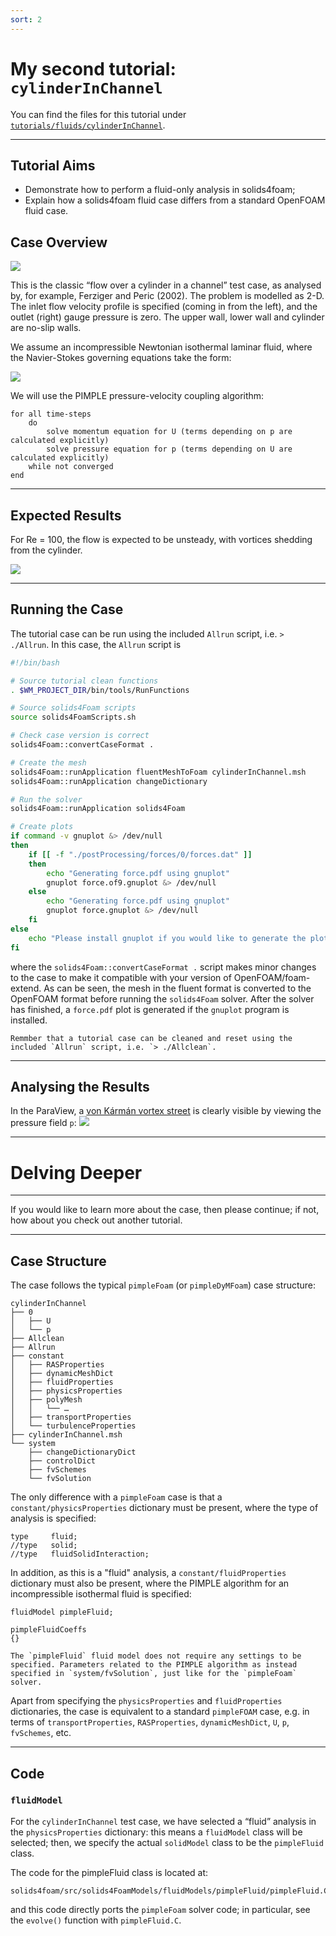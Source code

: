 ```yaml
---
sort: 2
---
```


# My second tutorial: `cylinderInChannel`

You can find the files for this tutorial under [`tutorials/fluids/cylinderInChannel`](https://github.com/solids4foam/solids4foam/tree/master/tutorials/fluids/cylinderInChannel).

---

## Tutorial Aims

- Demonstrate how to perform a fluid-only analysis in solids4foam;
- Explain how a solids4foam fluid case differs from a standard OpenFOAM fluid case.

## Case Overview

![](images/flu_over_1.PNG)

This is the classic “flow over a cylinder in a channel” test case, as analysed by, for example, Ferziger and Peric (2002). The problem is modelled as 2-D. The inlet flow velocity profile is specified (coming in from the left), and the outlet (right) gauge pressure is zero. The upper wall, lower wall and cylinder are no-slip walls.

We assume an incompressible Newtonian isothermal laminar fluid, where the Navier-Stokes governing equations take the form:

![](images/flu_theo_1.PNG)

We will use the PIMPLE pressure-velocity coupling algorithm:
```pseudocode
for all time-steps
    do
        solve momentum equation for U (terms depending on p are calculated explicitly)
        solve pressure equation for p (terms depending on U are calculated explicitly)
    while not converged
end
```
---

## Expected Results

For Re = 100, the flow is expected to be unsteady, with vortices shedding from the cylinder.

![](images/flu_over_3.PNG)

---

## Running the Case

The tutorial case can be run using the included `Allrun` script, i.e. `> ./Allrun`. In this case, the `Allrun` script is
```bash
#!/bin/bash

# Source tutorial clean functions
. $WM_PROJECT_DIR/bin/tools/RunFunctions

# Source solids4Foam scripts
source solids4FoamScripts.sh

# Check case version is correct
solids4Foam::convertCaseFormat .

# Create the mesh
solids4Foam::runApplication fluentMeshToFoam cylinderInChannel.msh
solids4Foam::runApplication changeDictionary

# Run the solver
solids4Foam::runApplication solids4Foam

# Create plots
if command -v gnuplot &> /dev/null
then
    if [[ -f "./postProcessing/forces/0/forces.dat" ]]
    then
        echo "Generating force.pdf using gnuplot"
        gnuplot force.of9.gnuplot &> /dev/null
    else
        echo "Generating force.pdf using gnuplot"
        gnuplot force.gnuplot &> /dev/null
    fi
else
    echo "Please install gnuplot if you would like to generate the plots"
fi
```
where the `solids4Foam::convertCaseFormat .` script makes minor changes to the case to make it compatible with your version of OpenFOAM/foam-extend. As can be seen, the mesh in the fluent format is converted to the OpenFOAM format before running the `solids4Foam` solver. After the solver has finished, a `force.pdf` plot is generated if the `gnuplot` program is installed. 

```tip
Remmber that a tutorial case can be cleaned and reset using the included `Allrun` script, i.e. `> ./Allclean`.
```

---

## Analysing the Results

In the ParaView, a [von Kármán vortex street](https://en.wikipedia.org/wiki/Kármán_vortex_street) is clearly visible by viewing the pressure field `p`:
![](images/flu_run_1.PNG)


---

# Delving Deeper

---

If you would like to learn more about the case, then please continue; if not, how about you check out another tutorial.

---

## Case Structure

The case follows the typical `pimpleFoam` (or `pimpleDyMFoam`) case structure:

```
cylinderInChannel
├── 0
│   ├── U
│   └── p
├── Allclean
├── Allrun
├── constant
│   ├── RASProperties
│   ├── dynamicMeshDict
│   ├── fluidProperties
│   ├── physicsProperties
│   ├── polyMesh
│   │   └── …
│   ├── transportProperties
│   └── turbulenceProperties
├── cylinderInChannel.msh
└── system
    ├── changeDictionaryDict
    ├── controlDict
    ├── fvSchemes
    └── fvSolution
```
The only difference with a `pimpleFoam` case is that a `constant/physicsProperties` dictionary must be present, where the type of analysis is specified:
```
type     fluid;
//type   solid;
//type   fluidSolidInteraction;
```

In addition, as this is a "fluid" analysis, a `constant/fluidProperties` dictionary must also be present, where the PIMPLE algorithm for an incompressible isothermal fluid is specified:

```
fluidModel pimpleFluid;

pimpleFluidCoeffs
{}
```

```note
The `pimpleFluid` fluid model does not require any settings to be specified. Parameters related to the PIMPLE algorithm as instead specified in `system/fvSolution`, just like for the `pimpleFoam` solver.
```

Apart from specifying the `physicsProperties` and `fluidProperties` dictionaries, the case is equivalent to a standard `pimpleFOAM` case, e.g. in terms of `transportProperties`, `RASProperties`, `dynamicMeshDict`, `U`, `p`, `fvSchemes`, etc.

---

## Code

### `fluidModel`

For the `cylinderInChannel` test case, we have selected a “fluid” analysis in the `physicsProperties` dictionary: this means a `fluidModel` class will be selected; then, we specify the actual `solidModel` class to be the `pimpleFluid` class.

The code for the pimpleFluid class is located at:
```
solids4foam/src/solids4FoamModels/fluidModels/pimpleFluid/pimpleFluid.C
```
and this code directly ports the `pimpleFoam` solver code; in particular, see the `evolve()` function with `pimpleFluid.C`.